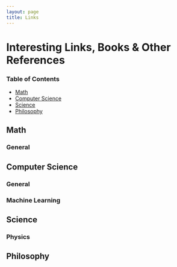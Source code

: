 ```yaml
---
layout: page
title: Links
---
```

# Interesting Links, Books & Other References

### Table of Contents
* [Math](#math)
* [Computer Science](#computer-science)
* [Science](#science)
* [Philosophy](#philosophy)

## Math
### General

## Computer Science
### General
### Machine Learning

## Science
### Physics

## Philosophy
